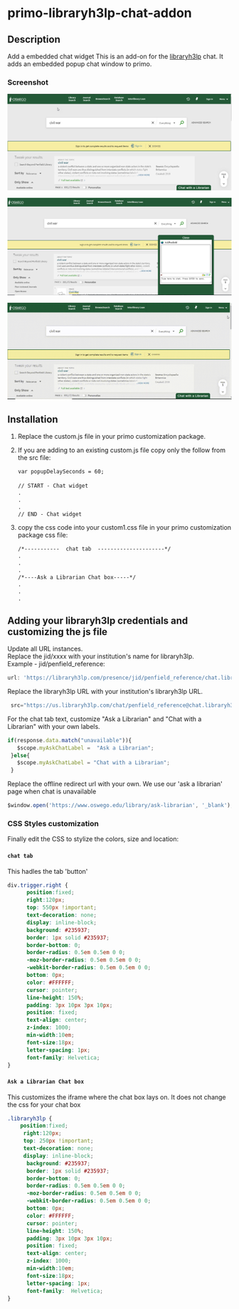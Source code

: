 # primo-libraryh3lp-chat-addon

## Description

Add a  embedded chat widget
This is an add-on for the [libraryh3lp](https://libraryh3lp.com/) chat. It adds an embedded popup chat window to primo.

### Screenshot

![screenshot1](https://github.com/PenfieldLibrary/primo-libraryh3lp-chat-addon/raw/master/.docs/primo-chat-tab.jpg)

![screenshot2](https://github.com/PenfieldLibrary/primo-libraryh3lp-chat-addon/raw/master/.docs/primo-chat-window.jpg)

![gif](https://github.com/PenfieldLibrary/primo-libraryh3lp-chat-addon/raw/master/.docs/primo-chat-window.gif)


## Installation

1. Replace the custom.js file in your primo customization package.

2. If you are adding to an existing custom.js file copy only the follow from the src file:
    ```
    var popupDelaySeconds = 60;

    // START - Chat widget
    .
    .
    .
    // END - Chat widget
    ```
3. copy the css code into your custom1.css file in your primo customization package css file:
    ```
    /*-----------  chat tab  ---------------------*/
    .
    .
    .
    /*----Ask a Librarian Chat box-----*/
    .
    .
    .
    ```

## Adding your libraryh3lp credentials and customizing the js file

Update all URL instances.<br/>Replace the jid/xxxx with your institution's name for libraryh3lp.<br/>
Example - jid/penfield_reference:

```js
url: 'https://libraryh3lp.com/presence/jid/penfield_reference/chat.libraryh3lp.com/js?cd=show_presence'
```

Replace the libraryh3lp URL with your institution's libraryh3lp URL.
```js
 src="https://us.libraryh3lp.com/chat/penfield_reference@chat.libraryh3lp.com?skin=11342"
```

For the chat tab text, customize "Ask a Librarian" and "Chat with a Librarian" with your own labels.
```js
if(response.data.match("unavailable")){
   $scope.myAskChatLabel =  "Ask a Librarian";
 }else{
   $scope.myAskChatLabel = "Chat with a Librarian";
 }
```

Replace the offline redirect url with your own. We use our 'ask a librarian' page when chat is unavailable 
```js
$window.open('https://www.oswego.edu/library/ask-librarian', '_blank');
```
### CSS Styles customization
Finally edit the CSS to stylize the colors, size and location:

#### `chat tab`
This hadles the tab 'button'
```css
div.trigger.right {
	  position:fixed;
      right:120px;
	  top: 550px !important;	 
      text-decoration: none;
      display: inline-block;  
	  background: #235937;
	  border: 1px solid #235937;
	  border-bottom: 0;
	  border-radius: 0.5em 0.5em 0 0;
	  -moz-border-radius: 0.5em 0.5em 0 0;
	  -webkit-border-radius: 0.5em 0.5em 0 0;
	  bottom: 0px;
	  color: #FFFFFF;
	  cursor: pointer;
	  line-height: 150%;
	  padding: 3px 10px 3px 10px;
	  position: fixed;
	  text-align: center;
	  z-index: 1000;
	  min-width:10em;
	  font-size:18px;
	  letter-spacing: 1px;
	  font-family: Helvetica;
}

```

#### `Ask a Librarian Chat box`
This customizes the iframe where the chat box lays on. It does not change the css for your  chat box
```css
.libraryh3lp {
	position:fixed;
     right:120px;
	 top: 250px !important;	 
     text-decoration: none;
     display: inline-block;  
	  background: #235937;
	  border: 1px solid #235937;
	  border-bottom: 0;
	  border-radius: 0.5em 0.5em 0 0;
	  -moz-border-radius: 0.5em 0.5em 0 0;
	  -webkit-border-radius: 0.5em 0.5em 0 0;
	  bottom: 0px;
	  color: #FFFFFF;
	  cursor: pointer;
	  line-height: 150%;
	  padding: 3px 10px 3px 10px;
	  position: fixed;
	  text-align: center;
	  z-index: 1000;
	  min-width:10em;
	  font-size:18px;
	  letter-spacing: 1px;
	  font-family:  Helvetica;
}
```
